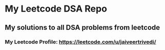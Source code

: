# My Leetcode DSA Repo
## My solutions to all DSA problems from leetcode
### My Leetcode Profile: https://leetcode.com/u/jaiveertrivedi/
